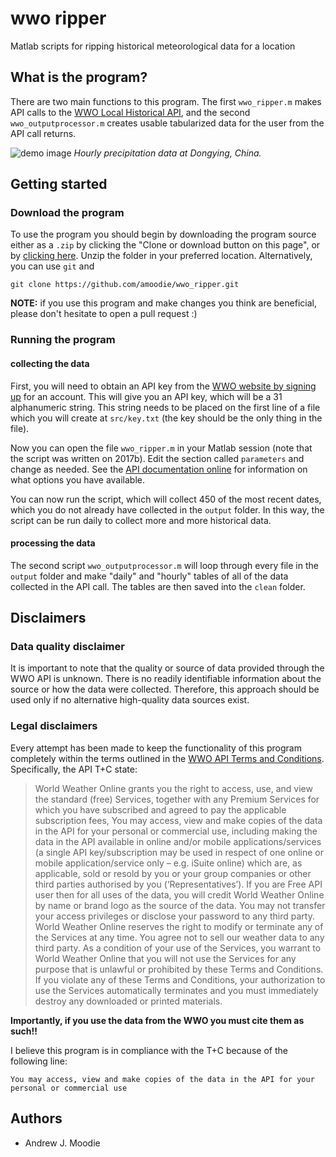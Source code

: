 # wwo ripper

Matlab scripts for ripping historical meteorological data for a location


## What is the program?

There are two main functions to this program.
The first `wwo_ripper.m` makes API calls to the [WWO Local Historical API](https://developer.worldweatheronline.com/api/historical-weather-api.aspx), and the second `wwo_outputprocessor.m` creates usable tabularized data for the user from the API call returns.

![demo image](./private/example_plot.png "exampleplot")
_Hourly precipitation data at Dongying, China._



## Getting started

### Download the program

To use the program you should begin by downloading the program source either as a `.zip` by clicking the "Clone or download button on this page", or by [clicking here](https://github.com/amoodie/wwo_ripper/archive/master.zip).
Unzip the folder in your preferred location.
Alternatively, you can use `git` and

```
git clone https://github.com/amoodie/wwo_ripper.git
```

__NOTE:__ if you use this program and make changes you think are beneficial, please don't hesitate to open a pull request :)


### Running the program

#### collecting the data

First, you will need to obtain an API key from the [WWO website by signing up](https://developer.worldweatheronline.com/signup.aspx) for an account.
This will give you an API key, which will be a 31 alphanumeric string.
This string needs to be placed on the first line of a file which you will create at `src/key.txt` (the key should be the only thing in the file).

Now you can open the file `wwo_ripper.m` in your Matlab session (note that the script was written on 2017b).
Edit the section called `parameters` and change as needed. 
See the [API documentation online](https://developer.worldweatheronline.com/api/docs/historical-weather-api.aspx) for information on what options you have available.

You can now run the script, which will collect 450 of the most recent dates, which you do not already have collected in the `output` folder.
In this way, the script can be run daily to collect more and more historical data.

#### processing the data

The second script `wwo_outputprocessor.m` will loop through every file in the `output` folder and make "daily" and "hourly" tables of all of the data collected in the API call.
The tables are then saved into the `clean` folder.



## Disclaimers

### Data quality disclaimer

It is important to note that the quality or source of data provided through the WWO API is unknown.
There is no readily identifiable information about the source or how the data were collected. 
Therefore, this approach should be used only if no alternative high-quality data sources exist.


### Legal disclaimers

Every attempt has been made to keep the functionality of this program completely within the terms outlined in the [WWO API Terms and Conditions](https://developer.worldweatheronline.com/api/api-t-and-c.aspx).
Specifically, the API T+C state:

> World Weather Online grants you the right to access, use, and view the standard (free) Services, together with any Premium Services for which you have subscribed and agreed to pay the applicable subscription fees, You may access, view and make copies of the data in the API for your personal or commercial use, including making the data in the API available in online and/or mobile applications/services (a single API key/subscription may be used in respect of one online or mobile application/service only – e.g. iSuite online) which are, as applicable, sold or resold by you or your group companies or other third parties authorised by you (‘Representatives’). If you are Free API user then for all uses of the data, you will credit World Weather Online by name or brand logo as the source of the data. You may not transfer your access privileges or disclose your password to any third party. World Weather Online reserves the right to modify or terminate any of the Services at any time. You agree not to sell our weather data to any third party. As a condition of your use of the Services, you warrant to World Weather Online that you will not use the Services for any purpose that is unlawful or prohibited by these Terms and Conditions. If you violate any of these Terms and Conditions, your authorization to use the Services automatically terminates and you must immediately destroy any downloaded or printed materials.

__Importantly, if you use the data from the WWO you must cite them as such!!__

I believe this program is in compliance with the T+C because of the following line:

    You may access, view and make copies of the data in the API for your personal or commercial use

    

## Authors

* Andrew J. Moodie

